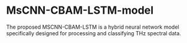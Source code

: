 # MsCNN-CBAM-LSTM-model
The proposed MSCNN-CBAM-LSTM is a hybrid neural network model specifically designed for processing and classifying THz spectral data. 
